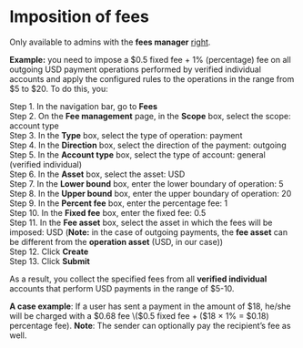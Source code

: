 # Imposition of fees

Only available to admins with the **fees manager** [right](https://cryptofund.software/resources/product-guide/admins/admin-account-management/rights-of-admins-on-the-platform/).

**Example:** you need to impose a $0.5 fixed fee + 1% \(percentage\) fee on all outgoing USD payment operations performed by verified individual accounts and apply the configured rules to the operations in the range from $5 to $20. To do this, you:

Step 1. In the navigation bar, go to **Fees**  
Step 2. On the **Fee management** page, in the **Scope** box, select the scope: account type  
Step 3. In the **Type** box, select the type of operation: payment  
Step 4. In the **Direction** box, select the direction of the payment: outgoing  
Step 5. In the **Account type** box, select the type of account: general \(verified individual\)  
Step 6. In the **Asset** box, select the asset: USD  
Step 7. In the **Lower bound** box, enter the lower boundary of operation: 5  
Step 8. In the **Upper bound** box, enter the upper boundary of operation: 20  
Step 9. In the **Percent fee** box, enter the percentage fee: 1  
Step 10. In the **Fixed fee** box, enter the fixed fee: 0.5  
Step 11. In the **Fee asset** box, select the asset in which the fees will be imposed: USD \(**Note:** in the case of outgoing payments, the **fee asset** can be different from the **operation asset** \(USD, in our case\)\)  
Step 12. Click **Create**  
Step 13. Click **Submit**

As a result, you collect the specified fees from all **verified individual** accounts that perform USD payments in the range of $5-10.

**A case example**: If a user has sent a payment in the amount of $18, he/she will be charged with a $0.68 fee \($0.5 fixed fee + \($18 × 1% = $0.18\) percentage fee\). **Note**: The sender can optionally pay the recipient’s fee as well.

